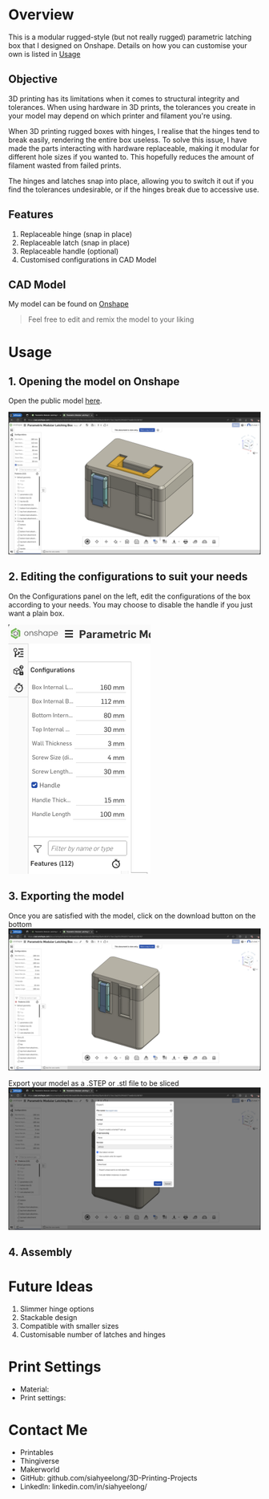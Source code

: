 # Overview
This is a modular rugged-style (but not really rugged) parametric latching box that I designed on Onshape. Details on how you can customise your own is listed in [Usage](#usage) 
## Objective
3D printing has its limitations when it comes to structural integrity and tolerances. When using hardware in 3D prints, the tolerances you create in your model may depend on which printer and filament you're using. 

When 3D printing rugged boxes with hinges, I realise that the hinges tend to break easily, rendering the entire box useless. To solve this issue, I have made the parts interacting with hardware replaceable, making it modular for different hole sizes if you wanted to. This hopefully reduces the amount of filament wasted from failed prints.

The hinges and latches snap into place, allowing you to switch it out if you find the tolerances undesirable, or if the hinges break due to accessive use.

## Features
1. Replaceable hinge (snap in place)
1. Replaceable latch (snap in place)
1. Replaceable handle (optional)
1. Customised configurations in CAD Model
## CAD Model
My model can be found on [Onshape](https://cad.onshape.com/documents/bd7db400960aa689bd6e2ede/w/8cfd940abfba4c5b97c73ec7/e/d102f4b55f71ee6b03289167?configuration=Bottom_Internal_Height%3D0.08%2Bmeter%3BBox_Internal_Breadth%3D0.112%2Bmeter%3BBox_Internal_Length%3D0.16%2Bmeter%3BHandle%3Dtrue%3BHandle_Length%3D0.1%2Bmeter%3BHandle_Thickness%3D0.015%2Bmeter%3BScrew_Length__stalk_only_%3D0.03%2Bmeter%3BScrew_Size__Diameter_%3D0.004%2Bmeter%3BTop_Internal_Height%3D0.03%2Bmeter%3BWall_Thickness%3D0.003%2Bmeter&renderMode=0&uiState=67186d30c2140f176d8c0c65)
> Feel free to edit and remix the model to your liking
# Usage
## 1. Opening the model on Onshape
Open the public model [here](https://cad.onshape.com/documents/bd7db400960aa689bd6e2ede/w/8cfd940abfba4c5b97c73ec7/e/d102f4b55f71ee6b03289167?configuration=Bottom_Internal_Height%3D0.08%2Bmeter%3BBox_Internal_Breadth%3D0.112%2Bmeter%3BBox_Internal_Length%3D0.16%2Bmeter%3BHandle%3Dtrue%3BHandle_Length%3D0.1%2Bmeter%3BHandle_Thickness%3D0.015%2Bmeter%3BScrew_Length__stalk_only_%3D0.03%2Bmeter%3BScrew_Size__Diameter_%3D0.004%2Bmeter%3BTop_Internal_Height%3D0.03%2Bmeter%3BWall_Thickness%3D0.003%2Bmeter&renderMode=0&uiState=67186d30c2140f176d8c0c65).

![image](./images/open%20model.png)

## 2. Editing the configurations to suit your needs
On the Configurations panel on the left, edit the configurations of the box according to your needs. You may choose to disable the handle if you just want a plain box.

![image](./images/edit%20config.png)

## 3. Exporting the model
Once you are satisfied with the model, click on the download button on the bottom
![image](./images/exporting%201.png)

Export your model as a .STEP or .stl file to be sliced
![image](./images/exporting%202.png)

## 4. Assembly
# Future Ideas
1. Slimmer hinge options
1. Stackable design
1. Compatible with smaller sizes
1. Customisable number of latches and hinges
# Print Settings
- Material:
- Print settings:

# Contact Me
- Printables
- Thingiverse
- Makerworld
- GitHub: github.com/siahyeelong/3D-Printing-Projects
- LinkedIn: linkedin.com/in/siahyeelong/
